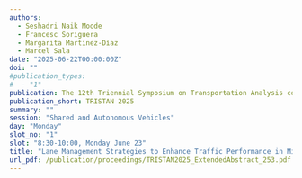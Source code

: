```yaml
---
authors:
  - Seshadri Naik Moode
  - Francesc Soriguera
  - Margarita Martínez-Díaz
  - Marcel Sala
date: "2025-06-22T00:00:00Z"
doi: ""
#publication_types:
#  - "1"
publication: The 12th Triennial Symposium on Transportation Analysis conference
publication_short: TRISTAN 2025
summary: ""
session: "Shared and Autonomous Vehicles"
day: "Monday"
slot_no: "1"
slot: "8:30-10:00, Monday June 23"
title: "Lane Management Strategies to Enhance Traffic Performance in Mixed Traffic Environments with Platoons of Connected Autonomous Vehicles"
url_pdf: /publication/proceedings/TRISTAN2025_ExtendedAbstract_253.pdf
---
```

